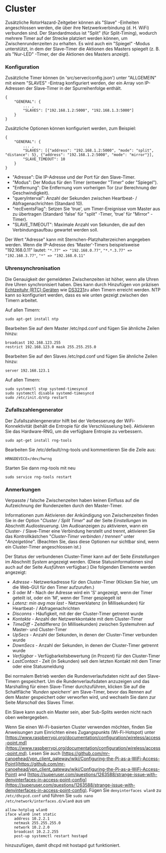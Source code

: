 # Cluster

Zusätzliche RotorHazard-Zeitgeber können als "Slave" -Einheiten angeschlossen werden, die über ihre Netzwerkverbindung (d. H. WiFi) verbunden sind. Der Standardmodus ist "Split" (für Split-Timing), wodurch mehrere Timer auf der Strecke platziert werden können, um Zwischenrundenzeiten zu erhalten. Es wird auch ein "Spiegel" -Modus unterstützt, in dem der Slave-Timer die Aktionen des Masters spiegelt (z. B. als "Nur-LED" -Timer, der die Aktionen des Masters anzeigt).

### Konfiguration

Zusätzliche Timer können (in 'src/server/config.json') unter "ALLGEMEIN" mit einem "SLAVES" -Eintrag konfiguriert werden, der ein Array von IP-Adressen der Slave-Timer in der Spurreihenfolge enthält.

```
{
	"GENERAL": {
		... ,
		"SLAVES": ["192.168.1.2:5000", "192.168.1.3:5000"]
	}
}
```

Zusätzliche Optionen können konfiguriert werden, zum Beispiel:

```
{
	"GENERAL": {
		... ,
		"SLAVES": [{"address": "192.168.1.2:5000", "mode": "split", "distance": 5}, {"address": "192.168.1.2:5000", "mode": "mirror"}],
		"SLAVE_TIMEOUT": 10
	}
}
```

* "Adresse": Die IP-Adresse und der Port für den Slave-Timer.
* "Modus": Der Modus für den Timer (entweder "Timer" oder "Spiegel").
* "Entfernung": Die Entfernung vom vorherigen Tor (zur Berechnung der Geschwindigkeit).
* "queryInterval": Anzahl der Sekunden zwischen Heartbeat- / Abfragenachrichten (Standard 10).
* "recEventsFlag": Setzen Sie 'true', um Timer-Ereignisse vom Master aus zu übertragen (Standard 'false' für "split" -Timer, 'true' für "Mirror" -Timer).
* "SLAVE_TIMEOUT": Maximale Anzahl von Sekunden, die auf den Verbindungsaufbau gewartet werden soll.

Der Wert "Adresse" kann mit Sternchen-Platzhalterzeichen angegeben werden. Wenn die IP-Adresse des 'Master'-Timers beispielsweise "192.168.0.11" lautet: `"*.77" => "192.168.0.77"`, `"*.*.3.77" => "192.168.3.77"`, `"*" => "192.168.0.11"`

### Uhrensynchronisation

Die Genauigkeit der gemeldeten Zwischenzeiten ist höher, wenn alle Uhren ihre Uhren synchronisiert haben. Dies kann durch Hinzufügen von präzisen [Echtzeituhr (RTC) Geräten](de-Real%20Time%20Clock.md) wie [DS3231](https://www.adafruit.com/product/3013)zu allen Timern erreicht werden. NTP kann so konfiguriert werden, dass es wie unten gezeigt zwischen den Timern arbeitet.

Auf allen Timern:

```
sudo apt-get install ntp
```

Bearbeiten Sie auf dem Master /etc/npd.conf und fügen Sie ähnliche Zeilen hinzu:

```
broadcast 192.168.123.255
restrict 192.168.123.0 mask 255.255.255.0
```

Bearbeiten Sie auf den Slaves /etc/npd.conf und fügen Sie ähnliche Zeilen hinzu:

```
server 192.168.123.1
```

Auf allen Timern:

```
sudo systemctl stop systemd-timesyncd
sudo systemctl disable systemd-timesyncd
sudo /etc/init.d/ntp restart
```

### Zufallszahlengenerator

Der Zufallszahlengenerator hilft bei der Verbesserung der WiFi-Konnektivität (behält die Entropie für die Verschlüsselung bei). Aktivieren Sie das Hardware-RNG, um die verfügbare Entropie zu verbessern.

```
sudo apt-get install rng-tools
```

Bearbeiten Sie /etc/default/rng-tools und kommentieren Sie die Zeile aus:

```
HRNGDEVICE=/dev/hwrng
```

Starten Sie dann rng-tools mit neu

```
sudo service rng-tools restart
```

### Anmerkungen

Verpasste / falsche Zwischenzeiten haben keinen Einfluss auf die Aufzeichnung der Rundenzeiten durch den Master-Timer.

Informationen zum Aktivieren der Ankündigung von Zwischenzeiten finden Sie in der Option "*Cluster / Split Timer*" auf der Seite *Einstellungen* im Abschnitt *Audiosteuerung*. Um Audioanzeigen zu aktivieren, wann ein Cluster- / Slave-Timer eine Verbindung herstellt und trennt, aktivieren Sie das Kontrollkästchen "*Cluster-Timer verbinden / trennen*" unter "*Anzeigetöne*". (Beachten Sie, dass diese Optionen nur sichtbar sind, wenn ein Cluster-Timer angeschlossen ist.)

Der Status der verbundenen Cluster-Timer kann auf der Seite *Einstellungen* im Abschnitt *System* angezeigt werden. (Diese Statusinformationen sind auch auf der Seite *Ausführen* verfügbar.) Die folgenden Elemente werden angezeigt:

* *Adresse* - Netzwerkadresse für den Cluster-Timer (Klicken Sie hier, um die Web-GUI für den Timer aufzurufen.)
* *S* oder *M* - Nach der Adresse wird ein 'S' angezeigt, wenn der Timer geteilt ist, oder ein 'M', wenn der Timer gespiegelt ist
* *Latenz: min avg max last* - Netzwerklatenz (in Millisekunden) für Heartbeat- / Abfragenachrichten
* *Disconns* - Häufigkeit, mit der der Cluster-Timer getrennt wurde
* *Kontakte* - Anzahl der Netzwerkkontakte mit dem Cluster-Timer
* *TimeDiff* - Zeitdifferenz (in Millisekunden) zwischen Systemuhren auf Master- und Cluster-Timer
* *UpSecs* - Anzahl der Sekunden, in denen der Cluster-Timer verbunden wurde
* *DownSecs* - Anzahl der Sekunden, in denen der Cluster-Timer getrennt wurde
* *Verfügbar* - Verfügbarkeitsbewertung (in Prozent) für den Cluster-Timer
* *LastContact* - Zeit (in Sekunden) seit dem letzten Kontakt mit dem Timer oder eine Statusmeldung

Bei normalem Betrieb werden die Rundenverlaufsdaten nicht auf den Slave-Timern gespeichert. Um die Rundenverlaufsdaten anzuzeigen und das Marshalling für einen Slave-Timer durchzuführen, klicken Sie auf die Schaltfläche '*Runden speichern*' am Slave-Timer, bevor das Rennen auf dem Master gespeichert oder verworfen wird, und wechseln Sie dann zur Seite *Marschall* des Slaves Timer.

Ein Slave kann auch ein Master sein, aber Sub-Splits werden nicht nach oben weitergegeben.

Wenn Sie einen Wi-Fi-basierten Cluster verwenden möchten, finden Sie Anweisungen zum Einrichten eines Zugangspunkts (Wi-Fi-Hotspot) unter
[https://www.raspberrypi.org/documentation/configuration/wireless/access-point.md](https://www.raspberrypi.org/documentation/configuration/wireless/access-point.md).
Lesen Sie auch [https://github.com/mr-canoehead/vpn_client_gateway/wiki/Configuring-the-Pi-as-a-WiFi-Access-Point](https://github.com/mr-canoehead/vpn_client_gateway/wiki/Configuring-the-Pi-as-a-WiFi-Access-Point)
and [https://superuser.com/questions/1263588/strange-issue-with-denyinterfaces-in-access-point-config](https://superuser.com/questions/1263588/strange-issue-with-denyinterfaces-in-access-point-config).
Fügen Sie `denyinterfaces wlan0` zu `/etc/dhcpcd.conf` und führen Sie `sudo nano /etc/network/interfaces.d/wlan0`
aus um

```
allow-hotplug wlan0
iface wlan0 inet static
	address 10.2.2.1
	netmask 255.255.255.0
	network 10.2.2.0
	broadcast 10.2.2.255
	post-up systemctl restart hostapd
```

hinzuzufügen, damit dhcpd mit hostapd gut funktioniert.
